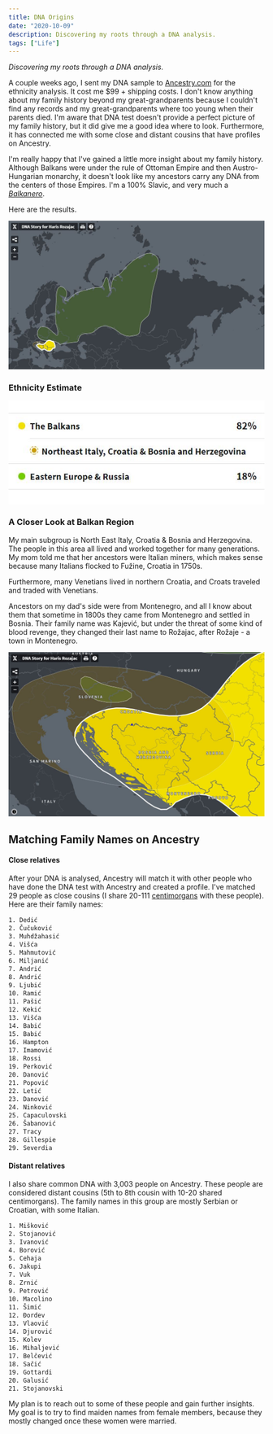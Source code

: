 ```yaml
---
title: DNA Origins
date: "2020-10-09"
description: Discovering my roots through a DNA analysis.
tags: ["Life"]
---
```


_Discovering my roots through a DNA analysis._

A couple weeks ago, I sent my DNA sample to <a href="https://www.ancestry.com/" target="_blank">Ancestry.com</a> for the ethnicity analysis. It cost me \$99 + shipping costs. I don't know anything about my family history beyond my great-grandparents because I couldn't find any records and my great-grandparents where too young when their parents died. I'm aware that DNA test doesn't provide a perfect picture of my family history, but it did give me a good idea where to look. Furthermore, it has connected me with some close and distant cousins that have profiles on Ancestry.

I'm really happy that I've gained a little more insight about my family history. Although Balkans were under the rule of Ottoman Empire and then Austro-Hungarian monarchy, it doesn't look like my ancestors carry any DNA from the centers of those Empires. I'm a 100% Slavic, and very much a <a href="https://www.youtube.com/watch?v=UIqzAZDpmtY" target="_blank">_Balkanero_</a>.

Here are the results.

![DNA Overview](./dna-story-haris-cropped.jpg)

### Ethnicity Estimate

![Ethnicity Estimate](./ethnicity-estimate.jpg)

### A Closer Look at Balkan Region

My main subgroup is North East Italy, Croatia & Bosnia and Herzegovina. The people in this area all lived and worked together for many generations. My mom told me that her ancestors were Italian miners, which makes sense because many Italians flocked to Fužine, Croatia in 1750s.

Furthermore, many Venetians lived in northern Croatia, and Croats traveled and traded with Venetians.

Ancestors on my dad's side were from Montenegro, and all I know about them that sometime in 1800s they came from Montenegro and settled in Bosnia. Their family name was Kajević, but under the threat of some kind of blood revenge, they changed their last name to Rožajac, after Rožaje - a town in Montenegro.

![A Closer Look](./dna-story-closer-look-haris.jpg)

## Matching Family Names on Ancestry

#### Close relatives

After your DNA is analysed, Ancestry will match it with other people who have done the DNA test with Ancestry and created a profile. I've matched 29 people as close cousins (I share 20-111 <a href="https://en.wikipedia.org/wiki/Centimorgan#:~:text=In%20genetics%2C%20a%20centimorgan%20(abbreviated,a%20single%20generation%20is%200.01.">centimorgans</a> with these people). Here are their family names:

    1. Dedić
    2. Čučuković
    3. Muhdžahasić
    4. Višća
    5. Mahmutović
    6. Miljanić
    7. Andrić
    8. Andrić
    9. Ljubić
    10. Ramić
    11. Pašić
    12. Kekić
    13. Višća
    14. Babić
    15. Babić
    16. Hampton
    17. Imamović
    18. Rossi
    19. Perković
    20. Danović
    21. Popović
    22. Letić
    23. Danović
    24. Ninković
    25. Capaculovski
    26. Šabanović
    27. Tracy
    28. Gillespie
    29. Severdia

#### Distant relatives

I also share common DNA with 3,003 people on Ancestry. These people are considered distant cousins (5th to 8th cousin with 10-20 shared centimorgans). The family names in this group are mostly Serbian or Croatian, with some Italian.

    1. Mišković
    2. Stojanović
    3. Ivanović
    4. Borović
    5. Cehaja
    6. Jakupi
    7. Vuk
    8. Zrnić
    9. Petrović
    10. Macolino
    11. Šimić
    12. Đordev
    13. Vlaović
    14. Djurović
    15. Kolev
    16. Mihaljević
    17. Belčević
    18. Sačić
    19. Gottardi
    20. Galusić
    21. Stojanovski

My plan is to reach out to some of these people and gain further insights. My goal is to try to find maiden names from female members, because they mostly changed once these women were married.
